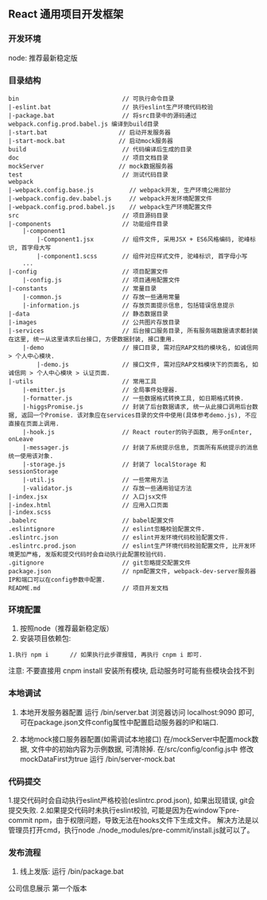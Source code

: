 ## React 通用项目开发框架

### 开发环境
node: 推荐最新稳定版

### 目录结构
```
bin                             // 可执行命令目录
|-eslint.bat                    // 执行eslint生产环境代码校验
|-package.bat                   // 将src目录中的源码通过 webpack.config.prod.babel.js 编译到build目录
|-start.bat                    // 启动开发服务器
|-start-mock.bat               // 启动mock服务器
build                           // 代码编译后生成的目录
doc                             // 项目文档目录
mockServer                     // mock数据服务器
test                            // 测试代码目录
webpack
|-webpack.config.base.js          // webpack开发, 生产环境公用部分
|-webpack.config.dev.babel.js     // webpack开发环境配置文件
|-webpack.config.prod.babel.js    // webpack生产环境配置文件
src                             // 项目源码目录
|-components                    // 功能组件目录
    |-component1
        |-Component1.jsx        // 组件文件, 采用JSX + ES6风格编码, 驼峰标识, 首字母大写
        |-component1.scss       // 组件对应样式文件, 驼峰标识, 首字母小写
    ...
|-config                        // 项目配置文件
    |-config.js                 // 项目通用配置文件
|-constants                     // 常量目录
    |-common.js                 // 存放一些通用常量
    |-information.js            // 存放页面提示信息, 包括错误信息提示
|-data                          // 静态数据目录
|-images                        // 公共图片存放目录
|-services                      // 后台接口服务目录, 所有服务端数据请求都封装在这里, 统一从这里请求后台接口, 方便数据封装, 接口重用.
    |-demo                      // 接口目录, 需对应RAP文档的模块名, 如诚信网 > 个人中心模块.
        |-demo.js               // 接口文件, 需对应RAP文档模块下的页面名, 如诚信网 > 个人中心模块 > 认证页面.
|-utils                         // 常用工具
    |-emitter.js                // 全局事件处理器.
    |-formatter.js              // 一些数据格式转换工具, 如日期格式转换.
    |-higgsPromise.js           // 封装了后台数据请求, 统一从此接口调用后台数据, 返回一个Promise. 该对象应在services目录的文件中使用(具体参考demo.js), 不应直接在页面上调用.
    |-hook.js                   // React router的钩子函数, 用于onEnter, onLeave
    |-messager.js               // 封装了系统提示信息, 页面所有系统提示的消息统一使用该对象.
    |-storage.js                // 封装了 localStorage 和 sessionStorage
    |-util.js                   // 一些常用方法
    |-validator.js              // 存放一些通用验证方法
|-index.jsx                     // 入口jsx文件
|-index.html                    // 应用入口页面
|-index.scss
.babelrc                        // babel配置文件
.eslintignore                   // eslint忽略校验配置文件.
.eslintrc.json                  // eslint开发环境代码校验配置文件. 
.eslintrc.prod.json             // eslint生产环境代码校验配置文件, 比开发环境更加严格, 发版和提交代码时会自动执行此配置校验代码.
.gitignore                      // git忽略提交配置文件
package.json                    // npm配置文件, webpack-dev-server服务器IP和端口可以在config参数中配置.
README.md                       // 项目开发文档
```

### 环境配置
1. 按照node（推荐最新稳定版）
3. 安装项目依赖包:
```
1.执行 npm i      // 如果执行此步骤报错, 再执行 cnpm i 即可.
```
注意: 不要直接用 cnpm install 安装所有模块, 启动服务时可能有些模块会找不到

### 本地调试
1. 本地开发服务器配置
    运行 /bin/server.bat
    浏览器访问 localhost:9090 即可, 可在package.json文件config属性中配置启动服务器的IP和端口.

2. 本地mock接口服务器配置(如需调试本地接口)
    在/mockServer中配置mock数据, 文件中的初始内容为示例数据, 可清除掉.
    在/src/config/config.js中 修改mockDataFirst为true
    运行 /bin/server-mock.bat

### 代码提交
1.提交代码时会自动执行eslint严格校验(eslintrc.prod.json), 如果出现错误, git会提交失败. 
2.如果提交代码时未执行eslint校验, 可能是因为在window下pre-commit npm，由于权限问题，导致无法在hooks文件下生成文件。
  解决方法是以管理员打开cmd，执行node ./node_modules/pre-commit/install.js就可以了。

### 发布流程  
1. 线上发版:
    运行 /bin/package.bat

公司信息展示 第一个版本